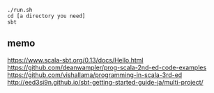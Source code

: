 ```
./run.sh
cd [a directory you need]
sbt
```

## memo

https://www.scala-sbt.org/0.13/docs/Hello.html
https://github.com/deanwampler/prog-scala-2nd-ed-code-examples
https://github.com/vishallama/programming-in-scala-3rd-ed
http://eed3si9n.github.io/sbt-getting-started-guide-ja/multi-project/
